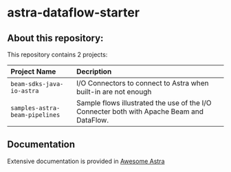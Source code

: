 # astra-dataflow-starter

## About this repository:

This repository contains 2 projects:

| Project Name | Decription |
|:-------------|:------------|
|`beam-sdks-java-io-astra` | I/O Connectors to connect to Astra when built-in are not enough |
| `samples-astra-beam-pipelines` | Sample flows illustrated the use of the I/O Connecter both with Apache Beam and DataFlow. |

## Documentation

Extensive documentation is provided in [Awesome Astra](https://awesome-astra.github.io/docs/pages/tools/integration/apache-beam-google-dataflow/)



